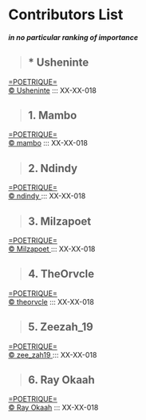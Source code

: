 # Contributors List
##### _in no particular ranking of importance_

> ## * Usheninte
[=POETRIQUE=](http://instagram.com/poetrique)  
[&copy; Usheninte](http://twitter.com/Usheninte) ::: XX-XX-018  

> ## 1. Mambo
[=POETRIQUE=](http://instagram.com/poetrique)  
[&copy; mambo](http://instagram.com/poetry_by_mambo) <i class="em em-candy"></i> ::: XX-XX-018  

> ## 2. Ndindy
[=POETRIQUE=](http://instagram.com/poetrique)  
[&copy; ndindy ](https://www.instagram.com/n_d_yy_/) ::: XX-XX-018 

> ## 3. Milzapoet
[=POETRIQUE=](http://instagram.com/poetrique)  
[&copy; Milzapoet ](https://www.instagram.com/milzapoet/) ::: XX-XX-018  

> ## 4. TheOrvcle
[=POETRIQUE=](http://instagram.com/poetrique)  
[&copy; theorvcle](https://www.instagram.com/theorvcle/) ::: XX-XX-018  

> ## 5. Zeezah_19
[=POETRIQUE=](http://instagram.com/poetrique)  
[&copy; zee_zah19 ](http://instagram.com/zee_zah19) ::: XX-XX-018  

> ## 6. Ray Okaah
[=POETRIQUE=](http://instagram.com/poetrique)  
[&copy; Ray Okaah](https://twitter.com/RaysCode)   ::: XX-XX-018  
